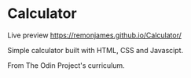 # Calculator

Live preview
https://remonjames.github.io/Calculator/

Simple calculator built with HTML, CSS and Javascipt.

From The Odin Project's curriculum.